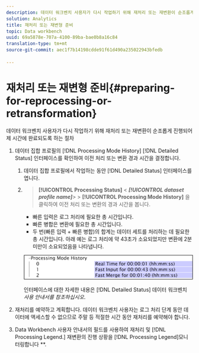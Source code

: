 ```yaml
---
description: 데이터 워크벤치 사용자가 다시 작업하기 위해 재처리 또는 재변환이 순조롭게 진행되어 제 시간에 완료되도록 하는 절차
solution: Analytics
title: 재처리 또는 재변형 준비
topic: Data workbench
uuid: 69a5878e-707a-4100-89ba-bae0b8a16c84
translation-type: tm+mt
source-git-commit: aec1f7b14198cdde91f61d490a235022943bfedb

---
```



# 재처리 또는 재변형 준비{#preparing-for-reprocessing-or-retransformation}

데이터 워크벤치 사용자가 다시 작업하기 위해 재처리 또는 재변환이 순조롭게 진행되어 제 시간에 완료되도록 하는 절차

1. 데이터 집합 프로필의 [!DNL Processing Mode History] [!DNL Detailed Status] 인터페이스를 확인하여 이전 처리 또는 변환 경과 시간을 결정합니다.

   1. 데이터 집합 프로필에서 작업하는 동안 [!DNL Detailed Status] 인터페이스를 엽니다.
   1. > **[!UICONTROL Processing Status]** &lt; ***[!UICONTROL dataset profile name]**>* > **[!UICONTROL Processing Mode History]** 을 클릭하여 이전 처리 또는 변환의 경과 시간을 봅니다.

      * 빠른 입력은 로그 처리에 필요한 총 시간입니다.
      * 빠른 병합은 변환에 필요한 총 시간입니다.
      * 두 번(빠른 입력 + 빠른 병합)의 합계는 데이터 세트를 처리하는 데 필요한 총 시간입니다.
      아래 예는 로그 처리에 약 43초가 소요되었지만 변환에 2분 미만이 소요되었음을 나타냅니다.

      ![](assets/vis_DetailedStatus_ProcessingModeHistory.png)

      인터페이스에 대한 자세한 내용은 [!DNL Detailed Status] 데이터 워크벤치 *사용 안내서를 참조하십시오*.


1. 재처리를 예약하고 계획합니다. 데이터 워크벤치 사용자는 로그 처리 단계 동안 데이터에 액세스할 수 없으므로 주말 등 적절한 시간 동안 재처리를 예약해야 합니다.
1. Data Workbench 사용자 안내서의 필드를 사용하여 재처리 및 [!DNL Processing Legend.] 재변환의 진행 상황을 [!DNL Processing Legend]모니터링합니다 **.
